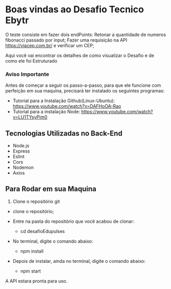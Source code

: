 # Boas vindas ao Desafio Tecnico Ebytr

O teste consiste em fazer dois endPoints:
  Retonar a quantidade de numeros fibonacci passado por input;
  Fazer uma requisição na API https://viacep.com.br/ e verificar um CEP;

Aqui você vai encontrar os detalhes de como visualizar o Desafio e de como ele foi Estruturado 

 ### Aviso Importante
Antes de começar a seguir os passo-a-passo, para que ele funcione com perfeição em sua maquina, precisará ter instalado os seguintes programas:

- Tutorial para a Instalação Github(Linux-Ubuntu): https://www.youtube.com/watch?v=DAFHoOA-Rao
- Tutorial para a instalação Node: https://www.youtube.com/watch?v=LU1TYsyPim0

## Tecnologias Utilizadas no Back-End

- Node.js
- Express
- Eslint
- Cors
- Nodemon
- Axios

## Para Rodar em sua Maquina

1. Clone o repositório git

- clone o repositório;
- Entre na pasta do repositório que você acabou de clonar:
  - cd desafioEdupulses

- No terminal, digite o comando abaixo:
  - npm install
- Depois de instalar, ainda no terminal, digite o comando abaixo:
  - npm start

A API estara pronta para uso.
